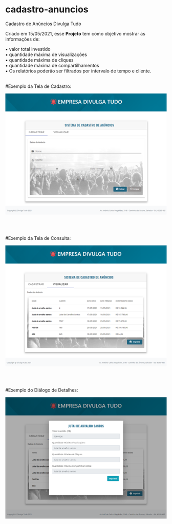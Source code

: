 # cadastro-anuncios
Cadastro de Anúncios Divulga Tudo

Criado em 15/05/2021, esse **Projeto** tem como objetivo mostrar as informações de:

▪ valor total investido
<br>
▪ quantidade máxima de visualizações
<br>
▪ quantidade máxima de cliques
<br>
▪ quantidade máxima de compartilhamentos
<br>
▪ Os relatórios poderão ser filtrados por intervalo de tempo e cliente.
<br>
<br>

#Exemplo da Tela de Cadastro:
<p align="center">
  <img src="https://github.com/jutaics/cadastro-anuncios/blob/master/pagina_inicial.png" width="700" height="auto" />  
</p>
<br>
<br>

#Exemplo da Tela de Consulta:
<p align="center">
  <img src="https://github.com/jutaics/cadastro-anuncios/blob/master/tela_consulta.png" width="700" height="auto" />  
</p>

</p>
<br>
<br>

#Exemplo do Diálogo de Detalhes:
<p align="center">
  <img src="https://github.com/jutaics/cadastro-anuncios/blob/master/tela_detalhes.png" width="700" height="auto" />  
</p>






